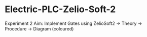 # Electric-PLC-Zelio-Soft-2
Experiment 2
Aim: Implement Gates using ZelioSoft2
-> Theory
-> Procedure
-> Diagram (coloured)
